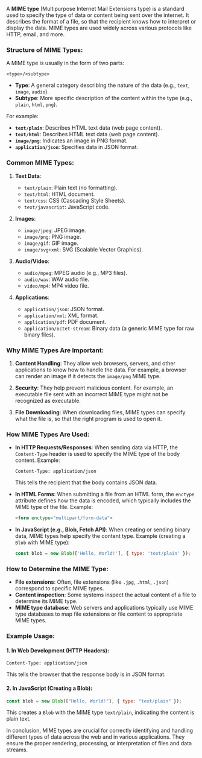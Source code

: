 A **MIME type** (Multipurpose Internet Mail Extensions type) is a standard used to specify the type of data or content being sent over the internet. It describes the format of a file, so that the recipient knows how to interpret or display the data. MIME types are used widely across various protocols like HTTP, email, and more.

### Structure of MIME Types:
A MIME type is usually in the form of two parts:
```
<type>/<subtype>
```
- **Type**: A general category describing the nature of the data (e.g., `text`, `image`, `audio`).
- **Subtype**: More specific description of the content within the type (e.g., `plain`, `html`, `png`).

For example:
- **`text/plain`**: Describes HTML text data (web page content).
- **`text/html`**: Describes HTML text data (web page content).
- **`image/png`**: Indicates an image in PNG format.
- **`application/json`**: Specifies data in JSON format.

### Common MIME Types:

1. **Text Data**:
   - `text/plain`: Plain text (no formatting).
   - `text/html`: HTML document.
   - `text/css`: CSS (Cascading Style Sheets).
   - `text/javascript`: JavaScript code.

2. **Images**:
   - `image/jpeg`: JPEG image.
   - `image/png`: PNG image.
   - `image/gif`: GIF image.
   - `image/svg+xml`: SVG (Scalable Vector Graphics).

3. **Audio/Video**:
   - `audio/mpeg`: MPEG audio (e.g., MP3 files).
   - `audio/wav`: WAV audio file.
   - `video/mp4`: MP4 video file.

4. **Applications**:
   - `application/json`: JSON format.
   - `application/xml`: XML format.
   - `application/pdf`: PDF document.
   - `application/octet-stream`: Binary data (a generic MIME type for raw binary files).

### Why MIME Types Are Important:
1. **Content Handling**: They allow web browsers, servers, and other applications to know how to handle the data. For example, a browser can render an image if it detects the `image/png` MIME type.
   
2. **Security**: They help prevent malicious content. For example, an executable file sent with an incorrect MIME type might not be recognized as executable.

3. **File Downloading**: When downloading files, MIME types can specify what the file is, so that the right program is used to open it.

### How MIME Types Are Used:
- **In HTTP Requests/Responses**: When sending data via HTTP, the `Content-Type` header is used to specify the MIME type of the body content.
   Example:
   ```http
   Content-Type: application/json
   ```
   This tells the recipient that the body contains JSON data.

- **In HTML Forms**: When submitting a file from an HTML form, the `enctype` attribute defines how the data is encoded, which typically includes the MIME type of the file.
   Example:
   ```html
   <form enctype="multipart/form-data">
   ```

- **In JavaScript (e.g., Blob, Fetch API)**: When creating or sending binary data, MIME types help specify the content type.
   Example (creating a `Blob` with MIME type):
   ```javascript
   const blob = new Blob(['Hello, World!'], { type: 'text/plain' });
   ```

### How to Determine the MIME Type:
- **File extensions**: Often, file extensions (like `.jpg`, `.html`, `.json`) correspond to specific MIME types.
- **Content inspection**: Some systems inspect the actual content of a file to determine its MIME type.
- **MIME type database**: Web servers and applications typically use MIME type databases to map file extensions or file content to appropriate MIME types.

### Example Usage:

#### 1. In Web Development (HTTP Headers):
```http
Content-Type: application/json
```
This tells the browser that the response body is in JSON format.

#### 2. In JavaScript (Creating a Blob):
```javascript
const blob = new Blob(["Hello, World!"], { type: "text/plain" });
```
This creates a `Blob` with the MIME type `text/plain`, indicating the content is plain text.

In conclusion, MIME types are crucial for correctly identifying and handling different types of data across the web and in various applications. They ensure the proper rendering, processing, or interpretation of files and data streams.